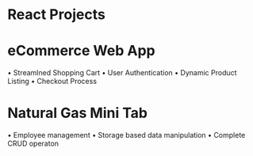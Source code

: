 # React Projects

# eCommerce Web App
• Streamlned Shopping Cart
• User Authentication
• Dynamic Product Listing
• Checkout Process

# Natural Gas Mini Tab
• Employee management
• Storage based data manipulation
• Complete CRUD operaton
